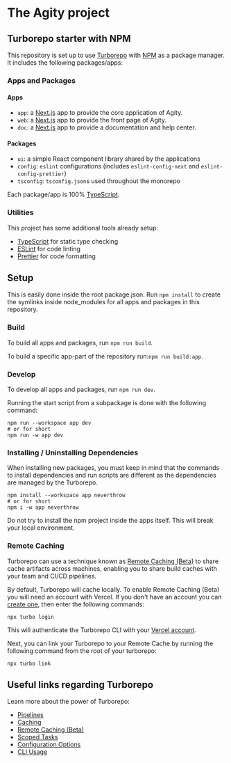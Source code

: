 # The Agity project


## Turborepo starter with NPM

This repository is set up to use [Turborepo](https://turborepo.org) with [NPM](https://www.npmjs.com/) as a package manager. It includes the following packages/apps:

### Apps and Packages

#### Apps
- `app`: a [Next.js](https://nextjs.org) app to provide the core application of Agity.
- `web`: a [Next.js](https://nextjs.org) app to provide the front page of Agity.
- `doc`: a [Next.js](https://nextjs.org) app to provide a documentation and help center.

#### Packages
- `ui`: a simple React component library shared by the applications
- `config`: `eslint` configurations (includes `eslint-config-next` and `eslint-config-prettier`)
- `tsconfig`: `tsconfig.json`s used throughout the monorepo

Each package/app is 100% [TypeScript](https://www.typescriptlang.org/).

### Utilities

This project has some additional tools already setup:

- [TypeScript](https://www.typescriptlang.org/) for static type checking
- [ESLint](https://eslint.org/) for code linting
- [Prettier](https://prettier.io) for code formatting

## Setup

This is easily done inside the root package.json. 
Run `npm install` to create the symlinks inside node_modules for all apps and packages in this repository.


### Build

To build all apps and packages, run `npm run build`. 

To build a specific app-part of the repository run:`npm run build:app`.

### Develop

To develop all apps and packages, run `npm run dev`.

Running the start script from a subpackage is done with the following command:
```
npm run --workspace app dev
# or for short
npm run -w app dev 
```

### Installing / Uninstalling Dependencies

When installing new packages, you must keep in mind that the commands to install dependencies and run scripts are different as the dependencies are managed by the Turborepo. 
```
npm install --workspace app neverthrow
# or for short
npm i -w app neverthrow
```
Do not try to install the npm project inside the apps itself. This will break your local environment.



### Remote Caching

Turborepo can use a technique known as [Remote Caching (Beta)](https://turborepo.org/docs/features/remote-caching) to share cache artifacts across machines, enabling you to share build caches with your team and CI/CD pipelines.

By default, Turborepo will cache locally. To enable Remote Caching (Beta) you will need an account with Vercel. If you don't have an account you can [create one](https://vercel.com/signup), then enter the following commands:

```
npx turbo login
```

This will authenticate the Turborepo CLI with your [Vercel account](https://vercel.com/docs/concepts/personal-accounts/overview).

Next, you can link your Turborepo to your Remote Cache by running the following command from the root of your turborepo:

```
npx turbo link
```

## Useful links regarding Turborepo

Learn more about the power of Turborepo:

- [Pipelines](https://turborepo.org/docs/features/pipelines)
- [Caching](https://turborepo.org/docs/features/caching)
- [Remote Caching (Beta)](https://turborepo.org/docs/features/remote-caching)
- [Scoped Tasks](https://turborepo.org/docs/features/scopes)
- [Configuration Options](https://turborepo.org/docs/reference/configuration)
- [CLI Usage](https://turborepo.org/docs/reference/command-line-reference)
